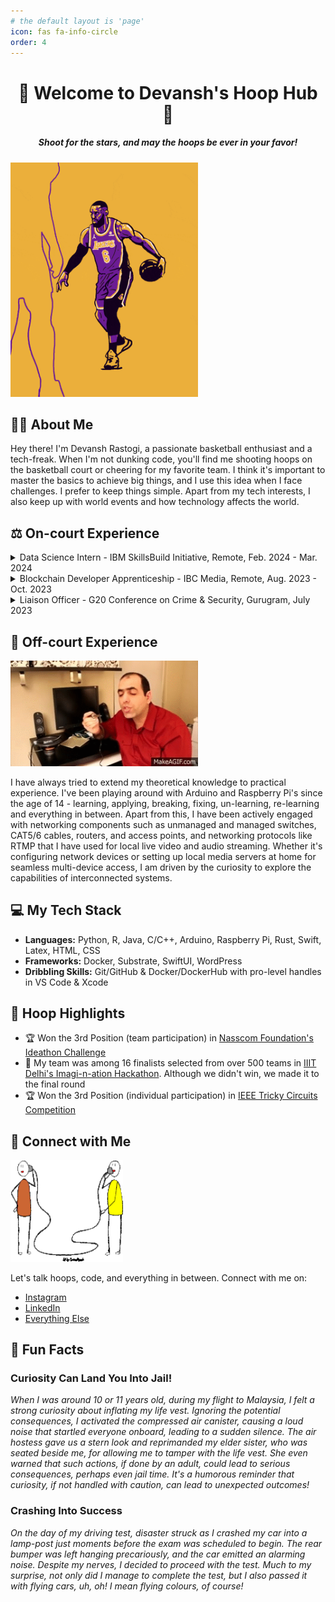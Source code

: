 ```yaml
---
# the default layout is 'page'
icon: fas fa-info-circle
order: 4
---
```


<!-- > Add Markdown syntax content to file `_tabs/about.md`{: .filepath } and it will show up on this page.
{: .prompt-tip }
-->

<!-- Project Title -->
<h1 align="center">🏀 Welcome to Devansh's Hoop Hub 🏀</h1>

<!-- Project Description -->
<h5 align="center"><i>Shoot for the stars, and may the hoops be ever in your favor!</i></h5>

<!-- Preview Image/Animation -->
<img src="/assets/about_assets/meMissingShotsAndHints.gif" alt="Basketball Animation" width="300"/>

<!-- About Me -->
## 🙋‍♂️ About Me

Hey there! I'm Devansh Rastogi, a passionate basketball enthusiast and a tech-freak. When I'm not dunking code, you'll find me shooting hoops on the basketball court or cheering for my favorite team. I think it's important to master the basics to achieve big things, and I use this idea when I face challenges. I prefer to keep things simple. Apart from my tech interests, I also keep up with world events and how technology affects the world.
<!--I like to work in solitude as well as in team/groups but I think that progress happens in solitude - when your are just with yourself -->

<!-- On-court Experience -->
## ⚖️ On-court Experience

<details>
<summary>Data Science Intern - IBM SkillsBuild Initiative, Remote, Feb. 2024 - Mar. 2024</summary>
<br> - Acquired sound technical knowledge of data cleaning and preparation, statistical analysis and data visualization
<br> - Tested this knowledge on the analysis of a real-world project through a case-study
<br> - Learned to interpret the results of the analysis and presented them effectively
<br><br>
</details>

<details>
<summary>Blockchain Developer Apprenticeship - IBC Media, Remote, Aug. 2023 - Oct. 2023</summary>
<br> - Acquired good working knowledge of the Rust programming language and the Substrate framework
<br> - Developed a blockchain-based decentralized application (dApp) on Polkadot
<br> - Keenly absorbed smart contract intricacies and consensus mechanisms
<br><br>
</details>

<details>
<summary>Liaison Officer - G20 Conference on Crime & Security, Gurugram, July 2023</summary>
<br> - Facilitated collaboration among G20 nations’ representatives
<br> - Ensured seamless communication on emerging NFT, AI, and Metaverse challenges
<br> - Fostered collective strategies for global crime and security
<br><br>
</details>

<!-- Off-court Experience -->
## 🏡 Off-court Experience

<img src="/assets/about_assets/thatsHowIDoIT.gif" alt="My fav experimentalist" width="300"/>

I have always tried to extend my theoretical knowledge to practical experience. I've been playing around with Arduino and Raspberry Pi's since the age of 14 - learning, applying, breaking, fixing, un-learning, re-learning and everything in between. Apart from this, I have been actively engaged with networking components such as unmanaged and managed switches, CAT5/6 cables, routers, and access points, and networking protocols like RTMP that I have used for local live video and audio streaming. Whether it's configuring network devices or setting up local media servers at home for seamless multi-device access, I am driven by the curiosity to explore the capabilities of interconnected systems.

<!-- My Tech Stack -->
## 💻 My Tech Stack

- **Languages:** Python, R, Java, C/C++, Arduino, Raspberry Pi, Rust, Swift, Latex, HTML, CSS
- **Frameworks:** Docker, Substrate, SwiftUI, WordPress
- **Dribbling Skills:** Git/GitHub & Docker/DockerHub with pro-level handles in VS Code & Xcode

<!-- Hoop Highlights -->
## 🏀 Hoop Highlights

- 🏆 Won the 3rd Position (team participation) in [Nasscom Foundation's Ideathon Challenge](/assets/about_assets/nasscomFoundation3rdPosition.jpg)
- 🌟 My team was among 16 finalists selected from over 500 teams in [IIIT Delhi's Imagi-n-ation Hackathon](/assets/about_assets/iiitdImaginationHackathon.png). Although we didn't win, we made it to the final round
- 🏆 Won the 3rd Position (individual participation) in [IEEE Tricky Circuits Competition](/assets/about_assets/ieeeTrickyCircuits3rdPosition.pdf)

<!-- Connect with Me -->
## 🤝 Connect with Me

<img src="/assets/about_assets/connectWithMe.png" alt="Eavesdropping" width="180"/>

Let's talk hoops, code, and everything in between. Connect with me on:

- [Instagram](https://instagram.com/r6.devansh)
- [LinkedIn](https://www.linkedin.com/in/rastogidevansh)
- [Everything Else](https://www.linktr.ee/rastogidevansh)

<!-- Fun Fact -->
## 🎉 Fun Facts
<!--  About The *hello* World Around Me -->

### Curiosity Can Land You Into Jail!

*When I was around 10 or 11 years old, during my flight to Malaysia, I felt a strong curiosity about inflating my life vest. Ignoring the potential consequences, I activated the compressed air canister, causing a loud noise that startled everyone onboard, leading to a sudden silence. The air hostess gave us a stern look and reprimanded my elder sister, who was seated beside me, for allowing me to tamper with the life vest. She even warned that such actions, if done by an adult, could lead to serious consequences, perhaps even jail time. It's a humorous reminder that curiosity, if not handled with caution, can lead to unexpected outcomes!*

<!-- I am unable to hyperlink this - Read full story [here](/_posts/2024-01-31-Curiosity-Can-Land-You-Into-Jail.md) -->

### Crashing Into Success

*On the day of my driving test, disaster struck as I crashed my car into a lamp-post just moments before the exam was scheduled to begin. The rear bumper was left hanging precariously, and the car emitted an alarming noise. Despite my nerves, I decided to proceed with the test. Much to my surprise, not only did I manage to complete the test, but I also passed it with flying cars, uh, oh! I mean flying colours, of course!*

<!-- I am unable to hyperlink this - Read full story [here](/_posts/2024-04-01-Crashing-Into-Success.md) -->

<!-- Did you know? The first basketball game was played with a soccer ball and two peach baskets. Talk about a slam dunk in creativity! -->
